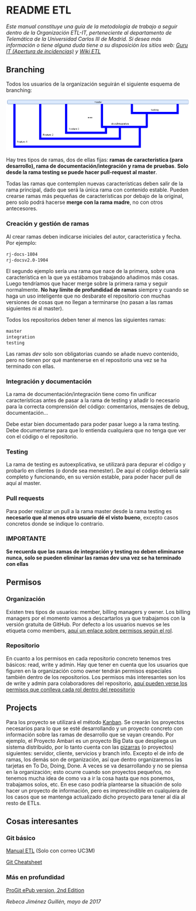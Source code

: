# README ETL

*Este manual constituye una guía de la metodología de trabajo a seguir dentro de la Organización ETL-IT, perteneciente al departamento de Telemática de la Universidad Carlos III de Madrid.*
*Si desea más información o tiene alguna duda tiene a su disposición los sitios web: [Guru IT (Apertura de incidencias)](guru.it.uc3m.es) y [Wiki ETL](etl.it.uc3m.es)*


## Branching
Todos los usuarios de la organización seguirán el siguiente esquema de branching:

![etl-branching](/Git-org-branch.png)

Hay tres tipos de ramas, dos de ellas fijas: **ramas de característica (para desarrollo), rama de documentación/integración y rama de pruebas**.
**Solo desde la rama testing se puede hacer pull-request al master**. 

Todas las ramas que contemplen nuevas características deben salir de la rama principal, dado que será la única rama con contenido estable. Pueden crearse ramas más pequeñas de características por debajo de la original, pero solo podrá hacerse **merge con la rama madre**, no con otros antecesores. 

### Creación y gestión de ramas
Al crear ramas deben indicarse iniciales del autor, caracteristica y fecha. Por ejemplo:

~~~
rj-docs-1804
rj-docsv2.0-1904
~~~
El segundo ejemplo sería una rama que nace de la primera, sobre una característica en la que ya estábamos trabajando añadimos más cosas. Luego tendríamos que hacer merge sobre la primera rama y seguir normalmente. **No hay límite de profundidad de ramas** siempre y cuando se haga un uso inteligente que no desbarate el repositorio con muchas versiones de cosas que no llegan a terminarse (no pasan a las ramas siguientes ni al master).

Todos los repositorios deben tener al menos las siguientes ramas:
~~~
master
integration
testing
~~~

Las ramas *dev* solo son obligatorias cuando se añade nuevo contenido, pero no tienen por qué mantenerse en el repositorio una vez se ha terminado con ellas.

### Integración y documentación
La rama de documentación/integración tiene como fin unificar características antes de pasar a la rama de testing y añadir lo necesario para la correcta comprensión del código: comentarios, mensajes de debug, documentación...

Debe estar bien documentado para poder pasar luego a la rama testing. Debe documentarse para que lo entienda cualquiera que no tenga que ver con el código o el repositorio.

### Testing
La rama de testing es autoexplicativa, se utilizará para depurar el código y probarlo en clientes (o donde sea menester). De aquí el código debería salir completo y funcionando, en su versión estable, para poder hacer pull de aquí al master.

### Pull requests
Para poder realizar un pull a la rama master desde la rama testing es **necesario que al menos otro usuario dé el visto bueno**, excepto casos concretos donde se indique lo contrario.

### IMPORTANTE
**Se recuerda que las ramas de integración y testing no deben eliminarse nunca, solo se pueden eliminar las ramas dev una vez se ha terminado con ellas**


## Permisos
### Organización
Existen tres tipos de usuarios: member, billing managers y owner. Los billing managers por el momento vamos a descartarlos ya que trabajamos con la versión gratuita de GitHub.
Por defecto a los usuarios nuevos se les etiqueta como members, [aquí un enlace sobre permisos según el rol](https://help.github.com/articles/permission-levels-for-an-organization/).

### Repositorio
En cuanto a los permisos en cada repositorio concreto tenemos tres básicos: read, write y admin. Hay que tener en cuenta que los usuarios que figuren en la organización como owner tendrán permisos especiales también dentro de los repositorios.
Los permisos más interesantes son los de write y admin para colaboradores del repositorio, [aquí pueden verse los permisos que conlleva cada rol dentro del repositorio](https://help.github.com/articles/repository-permission-levels-for-an-organization/)


## Projects
Para los proyecto se utilizará el método [Kanban](https://es.wikipedia.org/wiki/Kanban_(desarrollo)). Se crearán los proyectos necesarios para lo que se esté desarrollando y un proyecto concreto con información sobre las ramas de desarrollo que se vayan creando. Por ejemplo, el Proyecto Ambari es un proyecto Big Data que despliega un sistema distribuido, por lo tanto cuenta con las [pizarras](https://github.com/RyuS3ki/ambari-etl/projects) (o proyectos) siguientes: servidor, cliente, servicios y branch info.
Excepto el de info de ramas, los demás son de organización, así que dentro organizaremos las tarjetas en To Do, Doing, Done.
A veces se va desarrollando y no se piensa en la organización; esto ocurre cuando son proyectos pequeños, no tenemos mucha idea de como va a ir la cosa hasta que nos ponemos, trabajamos solos, etc. En ese caso podría plantearse la situación de solo hacer un proyecto de información, pero es imprescindible en cualquiera de los casos que se mantenga actualizado dicho proyecto para tener al día al resto de ETLs.

## Cosas interesantes
### Git básico
[Manual ETL](https://docs.google.com/a/uc3m.es/document/d/1AymDs7Jm28_VOf0QsCYPWyv69oOD8kFmtP0JYTx9FNw/edit?usp=sharing) (Solo con correo UC3M)

[Git Cheatsheet](https://www.git-tower.com/blog/content/posts/54-git-cheat-sheet/git-cheat-sheet-large01.png)

### Más en profundidad
[ProGit ePub version, 2nd Edition](https://github.com/etl-it/git-etl/blob/master/progit-es.1091.epub?raw=true)


_Rebeca Jiménez Guillén, mayo de 2017_

